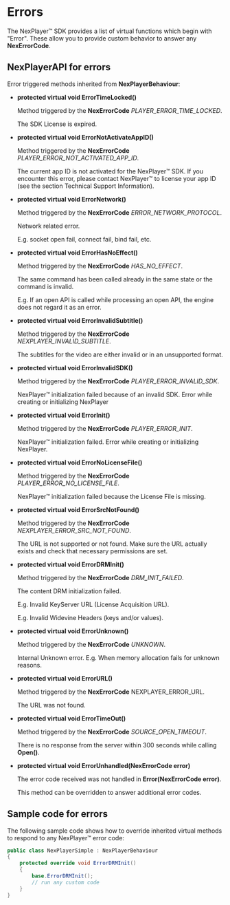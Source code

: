 # Errors

The NexPlayer™ SDK provides a list of virtual functions which begin with "Error". These allow you to provide custom behavior to answer any **NexErrorCode**.

## NexPlayerAPI for errors

Error triggered methods inherited from **NexPlayerBehaviour**:

- **protected virtual void ErrorTimeLocked()**

    Method triggered by the **NexErrorCode** *PLAYER_ERROR_TIME_LOCKED*.
    
    The SDK License is expired.

- **protected virtual void ErrorNotActivateAppID()**

    Method triggered by the **NexErrorCode** *PLAYER_ERROR_NOT_ACTIVATED_APP_ID*.
    
    The current app ID is not activated for the NexPlayer™ SDK. If you encounter this error, please contact NexPlayer™ to license your app ID (see the section Technical Support Information).

- **protected virtual void ErrorNetwork()**

    Method triggered by the **NexErrorCode** *ERROR_NETWORK_PROTOCOL*.

    Network related error.
    
    E.g. socket open fail, connect fail, bind fail, etc.

- **protected virtual void ErrorHasNoEffect()**

    Method triggered by the **NexErrorCode** *HAS_NO_EFFECT*.

    The same command has been called already in the same state or the command is invalid.
    
    E.g. If an open API is called while processing an open API, the engine does not regard it as an error.

- **protected virtual void ErrorInvalidSubtitle()**

    Method triggered by the **NexErrorCode** *NEXPLAYER_INVALID_SUBTITLE*. 

    The subtitles for the video are either invalid or in an unsupported format.

- **protected virtual void ErrorInvalidSDK()**

    Method triggered by the **NexErrorCode** *PLAYER_ERROR_INVALID_SDK*.

    NexPlayer™ initialization failed because of an invalid SDK. Error while creating or initializing NexPlayer

- **protected virtual void ErrorInit()**

    Method triggered by the **NexErrorCode** *PLAYER_ERROR_INIT*.

    NexPlayer™ initialization failed. Error while creating or initializing NexPlayer.

- **protected virtual void ErrorNoLicenseFile()**

    Method triggered by the **NexErrorCode** *PLAYER_ERROR_NO_LICENSE_FILE*.

    NexPlayer™ initialization failed because the License File is missing.

- **protected virtual void ErrorSrcNotFound()**

    Method triggered by the **NexErrorCode** *NEXPLAYER_ERROR_SRC_NOT_FOUND*.

    The URL is not supported or not found. Make sure the URL actually exists and check that necessary permissions are set.

- **protected virtual void ErrorDRMInit()**
    
    Method triggered by the **NexErrorCode** *DRM_INIT_FAILED*.
    
    The content DRM initialization failed. 
    
    E.g. Invalid KeyServer URL (License Acquisition URL).
    
    E.g. Invalid Widevine Headers (keys and/or values).

- **protected virtual void ErrorUnknown()**
    
    Method triggered by the **NexErrorCode** *UNKNOWN*.

    Internal Unknown error. E.g. When memory allocation fails for unknown reasons.

- **protected virtual void ErrorURL()**
    
    Method triggered by the **NexErrorCode** NEXPLAYER_ERROR_URL.
    
    The URL was not found.

- **protected virtual void ErrorTimeOut()**
    
    Method triggered by the **NexErrorCode** *SOURCE_OPEN_TIMEOUT*.
    
    There is no response from the server within 300 seconds while calling **Open()**.

- **protected virtual void ErrorUnhandled(NexErrorCode error)**
    
    The error code received was not handled in **Error(NexErrorCode error)**.
    
    This method can be overridden to answer additional error codes.

## Sample code for errors

The following sample code shows how to override inherited virtual methods to respond to any NexPlayer™ error code:

```csharp
public class NexPlayerSimple : NexPlayerBehaviour
{
    protected override void ErrorDRMInit()
    {
        base.ErrorDRMInit();
        // run any custom code
    }
}

```
